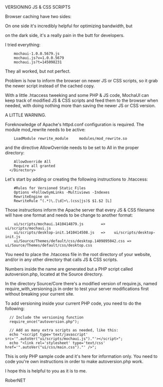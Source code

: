 VERSIONING JS & CSS SCRIPTS

  Browser caching have two sides:

  On one side it's incredibly helpful for optimizing bandwidth, but

  on the dark side, it's a really pain in the butt for developers.
  
  I tried everything:
  
        mochaui-1.0.0.5679.js
        mochaui.js?v=1.0.0.5679
        mochaui.js?t=145098231
  
  They all worked, but not perfect.
  
  Problem is how to inform the browser on newer JS or CSS scripts,
  so it grab the newer script instead of the cached copy.
  
  With a little .htaccess tweeking and some PHP & JS code, MochaUI
  can keep track of modified JS & CSS scripts and feed them to the
  browser when needed, with doing nothing more than saving the newer
  JS or CSS version.
  
  A LITTLE WARNING.
  
  Foreknowledge of Apache's httpd.conf configuration
  is required. The module mod_rewrite needs to be active:
  
        LoadModule rewrite_module     modules/mod_rewrite.so
  
  and the directive AllowOverride needs to be set to All in the
  proper directory:
  
        AllowOverride All
        Require all granted
      </Directory>
  
  
  Let's start by adding or creating the following instructions to .htaccess:
  
        #Rules for Versioned Static Files
        Options +FollowSymLinks -Multiviews -Indexes
        RewriteEngine on
        RewriteRule ^(.*)\.[\d]+\.(css|js)$ $1.$2 [L]

  Those instructions inform the Apache server that every JS & CSS filename
  will have one format and needs to be change to another format:
  
        ui/scripts/mochaui.1410414879.js        =>    ui/scripts/mochaui.js
        ui/scripts/desktop-init.1410414508.js   =>    ui/scripts/desktop-init.js
        ui/Source/Themes/default/css/desktop.1409895042.css => ui/Source/Themes/default/css/desktop.css
  
  You need to place the .htaccess file in the root directory of your website, and/or in any other directory
  that calls JS & CSS scripts.
  
  Numbers inside the name are generated but a PHP script called autoversion.php, located at the Source directory.
  
  In the directory Source/Core there's a modified version of require.js, named require_with_versioning.js
  in order to test your server modifications first without breaking your current site.
  
  To add versioning inside your current PHP code, you need to do the following:
  
      // Include the versioning function
      require_once("autoversion.php");
  
      // Add as many extra scripts as needed, like this:
      echo "<script type='text/javascript' src='".autoVer("ui/scripts/mochaui.js")."'></script>";
      echo "<link rel='stylesheet' type='text/css' href='".autoVer("ui/css/main.css")."' />";

  
  This is only PHP sample code and it's here for information only. You need to code you're own
  instructions in order to make autoversion.php work.
  
  
  I hope this is helpful to you as it is to me.
  
  RoberNET
  
